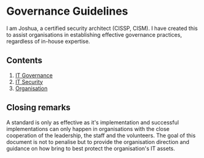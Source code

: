 # Governance Guidelines

I am Joshua, a certified security architect (CISSP, CISM). I have created this to assist organisations in establishing effective governance practices, regardless of in-house expertise.

## Contents

1. [IT Governance](./docs/IT-Governance.md)
2. [IT Security](./docs/IT-Security.md)
3. [Organisation](./docs/Organisation.md)

## Closing remarks

A standard is only as effective as it's implementation and successful implementations can only happen in organisations with the close cooperation of the leadership, the staff and the volunteers. The goal of this document is not to penalise but to provide the organisation direction and guidance on how bring to best protect the organisation's IT assets.